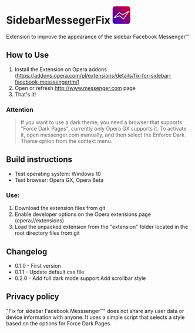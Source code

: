 # SidebarMessegerFix ![Logo](https://github.com/Kasjonus/SidebarMessegerFix/raw/main/extension/icons/icon48.png "Logo")

Extension to improve the appearance of the sidebar Facebook Messenger™

## How to Use
1. Install the Extension on Opera addons (https://addons.opera.com/pl/extensions/details/fix-for-sidebar-facebook-messsengertm/)
2. Open or refresh http://www.messenger.com page
3. That's it!

### Attention
> If you want to use a dark theme, you need a browser that supports "Force Dark Pages", currently only Opera GX supports it. To activate it, open messenger.com manually, and then select the Enforce Dark Theme option from the context menu.

## Build instructions
 - Test operating system: Windows 10
 - Test browser: Opera GX, Opera Beta

### Use:
1. Download the extension files from git
2. Enable developer options on the Opera extensions page (opera://extensions)
3. Load the unpacked extension from the "extension" folder located in the root directory files from git

## Changelog
 - 0.1.0 - First version
 - 0.1.1 - Update default css file
 - 0.2.0 - Add full dark mode support
           Add scrollbar style

## Privacy policy
"Fix for sidebar Facebook Messsenger™" does not share any user data or device information with anyone. It uses a simple script that selects a style based on the options for Force Dark Pages